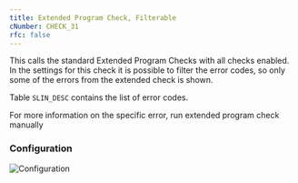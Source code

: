 ```yaml
---
title: Extended Program Check, Filterable
cNumber: CHECK_31
rfc: false
---
```


This calls the standard Extended Program Checks with all checks enabled.
In the settings for this check it is possible to filter the error codes, so only some of the errors from the extended check is shown.

Table `SLIN_DESC` contains the list of error codes.

For more information on the specific error, run extended program check manually

### Configuration
![Configuration](/img/31_conf.png)
